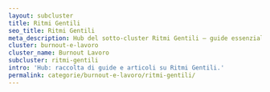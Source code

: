 ```yaml
---
layout: subcluster
title: Ritmi Gentili
seo_title: Ritmi Gentili
meta_description: Hub del sotto-cluster Ritmi Gentili — guide essenziali e articoli.
cluster: burnout-e-lavoro
cluster_name: Burnout Lavoro
subcluster: ritmi-gentili
intro: 'Hub: raccolta di guide e articoli su Ritmi Gentili.'
permalink: categorie/burnout-e-lavoro/ritmi-gentili/
---
```


